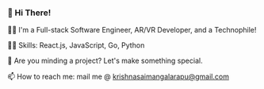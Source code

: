 ### 👋 Hi There!

👨‍💻  I'm a Full-stack Software Engineer, AR/VR Developer, and a Technophile!

✌🏻  Skills: React.js, JavaScript, Go, Python

👯  Are you minding a project? Let's make something special.

📫  How to reach me: mail me @ krishnasaimangalarapu@gmail.com
